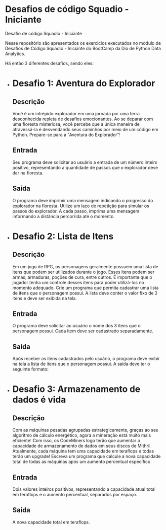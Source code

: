 # Desafios de código Squadio - Iniciante
 Desafio de código Squadio - Iniciante

Nesse repositório são apresentados os exercicios executados no modulo de Desafios de Código Squadio - Iniciante do BootCamp da Dio de Python Data Analytics.

Há então 3 diferentes desafios, sendo eles:
* # Desafio 1: Aventura do Explorador
    ## Descrição
    Você é um intrépido explorador em uma jornada por uma terra desconhecida repleta de desafios emocionantes. Ao se deparar com uma floresta misteriosa, você percebe que a única maneira de atravessá-la é desvendando seus caminhos por meio de um código em Python. Prepare-se para a "Aventura do Explorador"!
    ## Entrada
    Seu programa deve solicitar ao usuário a entrada de um número inteiro positivo, representando a quantidade de passos que o explorador deve dar na floresta.
    ## Saída
    O programa deve imprimir uma mensagem indicando o progresso do explorador na floresta. Utilize um laço de repetição para simular os passos do explorador. A cada passo, imprima uma mensagem informando a distância percorrida até o momento.

* # Desafio 2: Lista de Itens
    ## Descrição
    Em um jogo de RPG, os personagens geralmente possuem uma lista de itens que podem ser utilizados durante o jogo. Esses itens podem ser armas, armaduras, poções de cura, entre outros. É importante que o jogador tenha um controle desses itens para poder utilizá-los no momento adequado. Crie um programa que permita cadastrar uma lista de itens que o personagem possui. A lista deve conter o valor fixo de 3 itens e deve ser exibida na tela.
    ## Entrada
    O programa deve solicitar ao usuário o nome dos 3 itens que o personagem possui. Cada item deve ser cadastrado separadamente.
    ## Saída
    Após receber os itens cadastrados pelo usuário, o programa deve exibir na tela a lista de itens que o personagem possui. A saída deve ter o seguinte formato:

* # Desafio 3: Armazenamento de dados é vida
    ## Descrição
    Com as máquinas pesadas agrupadas estrategicamente, graças ao seu algoritmo de cálculo energético, agora a mineração está muito mais eficiente! Com isso, os CodeMiners logo terão que aumentar a capacidade de armazenamento de dados em seus discos de Mithril. Atualmente, cada máquina tem uma capacidade em teraflops e todas terão um upgrade! Escreva um programa que calcule a nova capacidade total de todas as máquinas após um aumento percentual específico.
    ## Entrada
    Dois valores inteiros positivos, representando a capacidade atual total em teraflops e o aumento percentual, separados por espaço.    
    ## Saída
    A nova capacidade total em teraflops.
